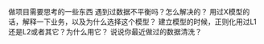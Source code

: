 
做项目需要思考的一些东西
    遇到过数据不平衡吗？怎么解决的？
    用过X模型的话，解释一下业务，以及为什么选择这个模型？
    建立模型的时候，正则化用过L1还是L2或者其它？为什么用它？
    说说你最近做过的数据清洗？